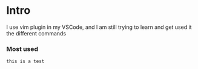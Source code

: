 # Intro

I use vim plugin in my VSCode, and I am still trying to learn and get used it the different commands

### Most used

`this is a test`
